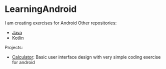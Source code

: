 # LearningAndroid 
I am creating exercises for Android Other repositories: 
- [Java](https://github.com/develooper1994/LearningJava)
- [Kotlin](https://github.com/develooper1994/LearningKotlin)

Projects:
- [Calculator](https://github.com/develooper1994/Calculator-Android): Basic user interface design with very simple coding exercise for android
